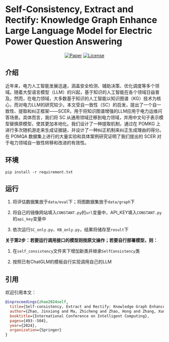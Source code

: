 # Self-Consistency, Extract and Rectify: Knowledge Graph Enhance Large Language Model for Electric Power Question Answering

<div align="center">

[![Paper](https://img.shields.io/badge/Paper-Springer-red)](https://link.springer.com/chapter/10.1007/978-981-97-5615-5_40) [![License](https://img.shields.io/badge/License-MIT-green.svg)]()

</div> 

## 介绍

近年来，电力人工智能发展迅速，涵盖安全检测、辅助决策、优化调度等多个领域。随着大型语言模型（LLM）的兴起，基于知识的人工智能在各个领域日益普及。然而，在电力领域，大多数基于知识的人工智能以知识图谱（KG）技术为核心，而对电力LLM的研究较少。本文受自一致性（SC）的启发，提出了一个自一致性、提取和纠正框架——SCER，用于将知识图谱增强的LLM应用于电力运维问答场景。具体而言，我们将 SC 从通用领域迁移到电力领域，并用中文句子表示模型替换原模型，使其更加本地化。我们设计了一种提取机制，通过在 POMKG 上进行多次随机游走来生成证据链，并设计了一种纠正机制来纠正生成理由的得分。在 POMQA 数据集上进行的大量实验和具体案例研究证明了我们提出的 SCER 对于电力领域自一致性转移和改进的有效性。

## 环境

``` pip
pip install -r requirement.txt
```

## 运行

1. 将评估数据集放于`data/eval`下；将图数据集放于`data/graph`下

2. 将自己的镜像网站填入`CONSTANT.py`的`url`变量中，API_KEY填入`CONSTANT.py`的`api_key`变量中

3. 依次运行`SC_only.py`、`KB_only.py`，结果将储存至`result`下

**关于第2步：若要运行调用接口的模型则按原文操作；若要自行部署模型，则：**

1. 在`self_consistency`文件夹下增加新类并继承`SelfConsistency`类

2. 按照已有ChatGLM的模板自行实现调用自己的LLM

## 引用

欢迎引用本文：

```bibtex
@inproceedings{zhao2024self,
  title={Self-consistency, Extract and Rectify: Knowledge Graph Enhance Large Language Model for Electric Power Question Answering},
  author={Zhao, Jinxiong and Ma, Zhicheng and Zhao, Hong and Zhang, Xun and Liu, Qichuan and Zhang, Chentao},
  booktitle={International Conference on Intelligent Computing},
  pages={493--504},
  year={2024},
  organization={Springer}
}
```
